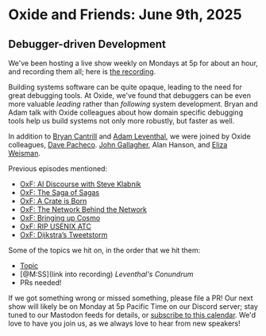 # Oxide and Friends: June 9th, 2025

## Debugger-driven Development

We've been hosting a live show weekly on Mondays at 5p for about an hour,
and recording them all; here is
[the recording](https://youtu.be/hdqcrj5TBvE).

Building systems software can be quite opaque, leading to the need for great debugging tools. At Oxide, we've found that debuggers can be even more valuable *leading* rather than *following* system development. Bryan and Adam talk with Oxide colleagues about how domain specific debugging tools help us build systems not only more robustly, but faster as well.

In addition to
[Bryan Cantrill](https://bsky.app/profile/bcantrill.bsky.social) and
[Adam Leventhal](https://bsky.app/profile/ahl.bsky.social),
we were joined by Oxide colleagues,
[Dave Pacheco](https://hachyderm.io/@dap).
[John Gallagher](https://hachyderm.io/@nerdyjkg),
Alan Hanson,
and [Eliza Weisman](https://bsky.app/profile/elizas.website).

Previous episodes mentioned:

- [OxF: AI Discourse with Steve Klabnik](https://oxide-and-friends.transistor.fm/episodes/ai-discourse-with-steve-klabnik)
- [OxF: The Saga of Sagas](https://oxide-and-friends.transistor.fm/episodes/the-saga-of-sagas)
- [OxF: A Crate is Born](https://oxide-and-friends.transistor.fm/episodes/a-crate-is-born)
- [OxF: The Network Behind the Network](https://oxide-and-friends.transistor.fm/episodes/the-network-behind-the-network)
- [OxF: Bringing up Cosmo](https://oxide-and-friends.transistor.fm/episodes/bringing-up-cosmo)
- [OxF: RIP USENIX ATC](https://oxide-and-friends.transistor.fm/episodes/rip-usenix-atc)
- [OxF: Dijkstra’s Tweetstorm](https://oxide-and-friends.transistor.fm/episodes/dijkstras-tweetstorm-2021-10-18)

Some of the topics we hit on, in the order that we hit them:

- [Topic](link)
- [@M:SS](link into recording)
  *Leventhal's Conundrum*
- PRs needed!

If we got something wrong or missed something, please file a PR!
Our next show will likely be on Monday at 5p Pacific Time on our Discord
server; stay tuned to our Mastodon feeds for details, or [subscribe to this
calendar](https://calendar.google.com/calendar/ical/c_318925f4185aa71c4524d0d6127f31058c9e21f29f017d48a0fca6f564969cd0%40group.calendar.google.com/public/basic.ics).
We'd love to have you join us, as we always love to hear from new speakers!

